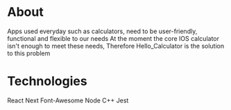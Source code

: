 # About

Apps used everyday such as calculators, need to be user-friendly, functional and flexible to our needs
At the moment the core IOS calculator isn't enough to meet these needs,
Therefore Hello_Calculator is the solution to this problem

# Technologies

React
Next
Font-Awesome
Node
C++
Jest
